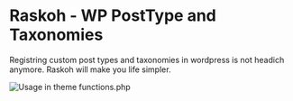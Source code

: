 # Raskoh - WP PostType and Taxonomies

Registring custom post types and taxonomies in wordpress is not headich anymore. Raskoh will make you life simpler.

![Usage in theme functions.php](https://raw.githubusercontent.com/azeemhassni/Raskoh/master/code-capture.PNG)